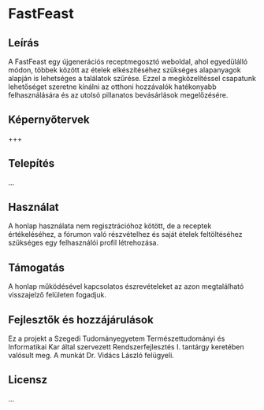 # FastFeast

## Leírás
A FastFeast egy újgenerációs receptmegosztó weboldal, ahol egyedülálló módon, többek között az ételek elkészítéséhez szükséges alapanyagok alapján is lehetséges a találatok szűrése. Ezzel a megközelítéssel csapatunk lehetőséget szeretne kínálni az otthoni hozzávalók hatékonyabb felhasználására és az utolsó pillanatos bevásárlások megelőzésére.

## Képernyőtervek
+++

## Telepítés
...

## Használat
A honlap használata nem regisztrációhoz kötött, de a receptek értékeléséhez, a fórumon való részvételhez és saját ételek feltöltéséhez szükséges egy felhasználói profil létrehozása.

## Támogatás
A honlap működésével kapcsolatos észrevételeket az azon megtalálható visszajelző felületen fogadjuk.

## Fejlesztők és hozzájárulások
Ez a projekt a Szegedi Tudományegyetem Természettudományi és Informatikai Kar által szervezett Rendszerfejlesztés I. tantárgy keretében valósult meg. A munkát Dr. Vidács László felügyeli.

## Licensz
...
